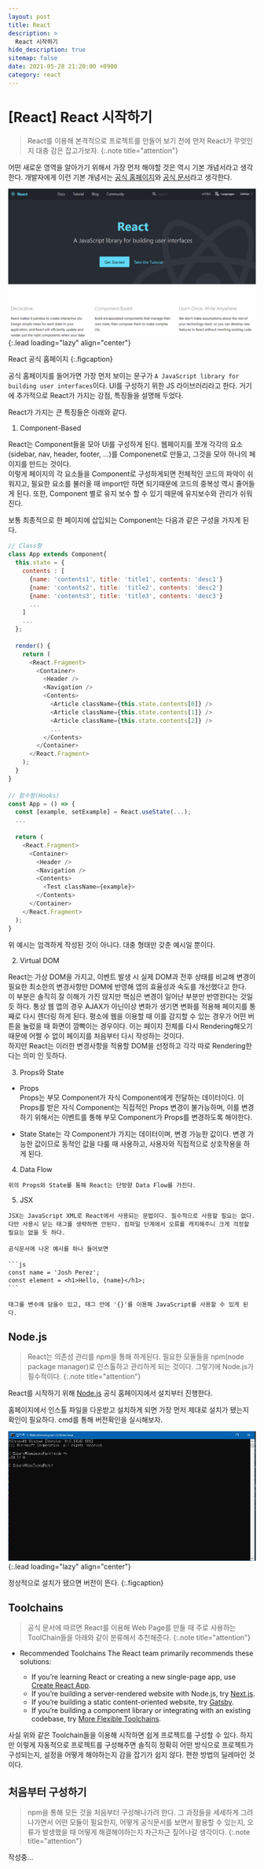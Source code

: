 ```yaml
---
layout: post
title: React
description: >
  React 시작하기
hide_description: true
sitemap: false
date: 2021-05-28 21:20:00 +0900
category: react
---
```


# [React] React 시작하기

> React를 이용해 본격적으로 프로젝트를 만들어 보기 전에 먼저 React가 무엇인지 대충 감은 잡고가보자.
{:.note title="attention"}

어떤 새로운 영역을 알아가기 위해서 가장 먼저 해야할 것은 역시 기본 개념서라고 생각한다. 개발자에게 이런 기본 개념서는 [공식 홈페이지](https://reactjs.org/)와 [공식 문서](https://reactjs.org/docs/getting-started.html)라고 생각한다.  

![React Homepage](/assets/img/about-react/start-react/react-home.PNG)
{:.lead loading="lazy" align="center"}

React 공식 홈페이지
{:.figcaption}

공식 홈페이지를 들어가면 가장 먼저 보이는 문구가 `A JavaScript library for building user interfaces`이다. UI를 구성하기 위한 JS 라이브러리라고 한다. 거기에 추가적으로 React가 가지는 강점, 특징들을 설명해 두었다.

React가 가지는 큰 특징들은 아래와 같다.

1. Component-Based

  React는 Component들을 모아 UI를 구성하게 된다. 웹페이지를 쪼개 각각의 요소(sidebar, nav, header, footer, ...)를 Componenet로 만들고, 그것을 모아 하나의 페이지를 만드는 것이다.  
  이렇게 페이지의 각 요소들을 Component로 구성하게되면 전체적인 코드의 파악이 쉬워지고, 필요한 요소를 불러올 때 import만 하면 되기때문에 코드의 중복성 역시 줄어들게 된다. 또한, Component 별로 유지 보수 할 수 있기 때문에 유지보수와 관리가 쉬워진다.

  보통 최종적으로 한 페이지에 삽입되는 Component는 다음과 같은 구성을 가지게 된다.

  ```js
  // Class형
  class App extends Component{
    this.state = {
      contents : [
        {name: 'contents1', title: 'title1', contents: 'desc1'}
        {name: 'contents2', title: 'title2', contents: 'desc2'}
        {name: 'contents3', title: 'title3', contents: 'desc3'}
        ...
      ]
      ...
    };

    render() {
      return (
        <React.Fragment>
          <Container>
            <Header />
            <Navigation />
            <Contents>
              <Article className={this.state.contents[0]} />
              <Article className={this.state.contents[1]} />
              <Article className={this.state.contents[2]} />
              ...
            </Contents>
          </Container>
        </React.Fragment>
      );
    }
  }

  // 함수형(Hooks)
  const App = () => {
    const [example, setExample] = React.useState(...);
    ...

    return (
      <React.Fragment>
        <Container>
          <Header />
          <Navigation />
          <Contents>
            <Test className={example}>
          </Contents>
        </Container>
      </React.Fragment>
    );
  }
  ```

  위 예시는 엄격하게 작성된 것이 아니다. 대충 형태만 갖춘 예시일 뿐이다.

2. Virtual DOM

  React는 가상 DOM을 가지고, 이벤트 발생 시 실제 DOM과 전후 상태를 비교해 변경이 필요한 최소한의 변경사항만 DOM에 반영해 앱의 효율성과 속도를 개선했다고 한다.  
  이 부분은 솔직히 잘 이해가 가진 않지만 핵심은 변경이 일어난 부분만 반영한다는 것일 듯 하다. 통상 웹 앱의 경우 AJAX가 아닌이상 변화가 생기면 변화를 적용해 페이지를 통째로 다시 렌더링 하게 된다. 평소에 웹을 이용할 때 이를 감지할 수 있는 경우가 어떤 버튼을 눌렀을 때 화면이 깜빡이는 경우이다. 이는 페이지 전체를 다시 Rendering해오기 때문에 어쩔 수 없이 페이지를 처음부터 다시 작성하는 것이다.  
  하지만 React는 이러한 변경사항을 적용할 DOM을 선정하고 각각 따로 Rendering한다는 의미 인 듯하다.

3. Props와 State

  * Props  
    Props는 부모 Component가 자식 Component에게 전달하는 데이터이다. 이 Props를 받은 자식 Component는 직접적인 Props 변경이 불가능하며, 이를 변경하기 위해서는 이벤트를 통해 부모 Component가 Props를 변경하도록 해야한다.

  * State
    State는 각 Component가 가지는 데이터이며, 변경 가능한 값이다. 변경 가능한 값이므로 동적인 값을 다룰 때 사용하고, 사용자와 직접적으로 상호작용을 하게 된다.

  4. Data Flow

    위의 Props와 State를 통해 React는 단방향 Data Flow를 가진다. 

  5. JSX

    JSX는 JavaScript XML로 React에서 사용되는 문법이다. 필수적으로 사용할 필요는 없다. 다만 사용시 닫는 태그를 생략하면 안된다. 컴파일 단계에서 오류를 캐치해주니 크게 걱정할 필요는 없을 듯 하다.
    
    공식문서에 나온 예시를 하나 들어보면

    ```js
    const name = 'Josh Perez';
    const element = <h1>Hello, {name}</h1>;
    ```
    
    태그를 변수에 담을수 있고, 태그 안에 '{}'를 이용해 JavaScript를 사용할 수 있게 된다.

## Node.js

> React는 의존성 관리를 npm을 통해 하게된다. 필요한 모듈들을 npm(node package manager)로 인스톨하고 관리하게 되는 것이다. 그렇기에 Node.js가 필수적이다.
{:.note title="attention"}

React를 시작하기 위해 [Node.js](https://nodejs.org/) 공식 홈페이지에서 설치부터 진행한다. 

홈페이지에서 인스톨 파일을 다운받고 설치하게 되면 가장 먼저 제대로 설치가 됐는지 확인이 필요하다. cmd를 통해 버전확인을 실시해보자.

![Node.js 버전확인](/assets/img/about-react/start-react/node-ver.PNG)
{:.lead loading="lazy" align="center"}

정상적으로 설치가 됐으면 버전이 뜬다.
{:.figcaption}

## Toolchains

> 공식 문서에 따르면 React를 이용해 Web Page를 만들 때 주로 사용하는 ToolChain들을 아래와 같이 분류해서 추천해준다.
{:.note title="attention"}

* Recommended Toolchains
  The React team primarily recommends these solutions:

  * If you’re learning React or creating a new single-page app, use <u>Create React App</u>.
  * If you’re building a server-rendered website with Node.js, try <u>Next.js</u>.
  * If you’re building a static content-oriented website, try <u>Gatsby</u>.
  * If you’re building a component library or integrating with an existing codebase, try <u>More Flexible Toolchains</u>.

사실 위와 같은 Toolchain들을 이용해 시작하면 쉽게 프로젝트를 구성할 수 있다. 하지만 이렇게 자동적으로 프로젝트를 구성해주면 솔직히 정확히 어떤 방식으로 프로젝트가 구성되는지, 설정을 어떻게 해야하는지 감을 잡기가 쉽지 않다. 편한 방법의 딜레마인 것이다.  

## 처음부터 구성하기

> npm을 통해 모든 것을 처음부터 구성해나가려 한다. 그 과정들을 세세하게 그려나가면서 어떤 모듈이 필요한지, 어떻게 공식문서를 보면서 활용할 수 있는지, 오류가 발생했을 때 어떻게 해결해야하는지 차근차근 짚어나갈 생각이다.
{:.note title="attention"}

작성중...